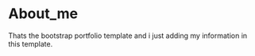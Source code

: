 # About_me

Thats the bootstrap portfolio template and i just adding my information in this template.
